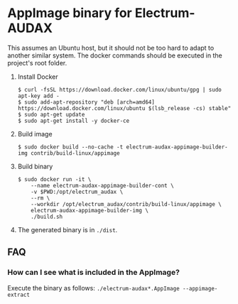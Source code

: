 AppImage binary for Electrum-AUDAX
=================================

This assumes an Ubuntu host, but it should not be too hard to adapt to another
similar system. The docker commands should be executed in the project's root
folder.

1. Install Docker

    ```
    $ curl -fsSL https://download.docker.com/linux/ubuntu/gpg | sudo apt-key add -
    $ sudo add-apt-repository "deb [arch=amd64] https://download.docker.com/linux/ubuntu $(lsb_release -cs) stable"
    $ sudo apt-get update
    $ sudo apt-get install -y docker-ce
    ```

2. Build image

    ```
    $ sudo docker build --no-cache -t electrum-audax-appimage-builder-img contrib/build-linux/appimage
    ```

3. Build binary

    ```
    $ sudo docker run -it \
        --name electrum-audax-appimage-builder-cont \
        -v $PWD:/opt/electrum_audax \
        --rm \
        --workdir /opt/electrum_audax/contrib/build-linux/appimage \
        electrum-audax-appimage-builder-img \
        ./build.sh
    ```

4. The generated binary is in `./dist`.


## FAQ

### How can I see what is included in the AppImage?
Execute the binary as follows: `./electrum-audax*.AppImage --appimage-extract`
